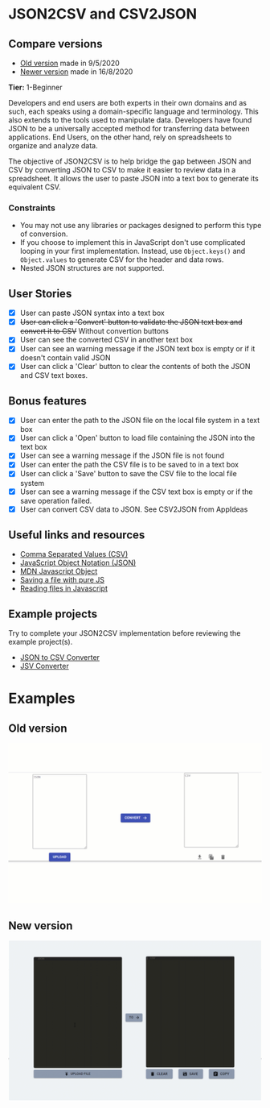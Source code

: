 # JSON2CSV and CSV2JSON

## Compare versions

- [Old version](https://oscaramos.github.io/json2csv/) made in 9/5/2020
- [Newer version](https://json2csv.vercel.app/) made in 16/8/2020

**Tier:** 1-Beginner

Developers and end users are both experts in their own domains and as such,
each speaks using a domain-specific language and terminology. This also extends
to the tools used to manipulate data. Developers have found JSON to be a
universally accepted method for transferring data between applications. End
Users, on the other hand, rely on spreadsheets to organize and analyze data.

The objective of JSON2CSV is to help bridge the gap between JSON and CSV by
converting JSON to CSV to make it easier to review data in a spreadsheet. It
allows the user to paste JSON into a text box to generate its equivalent CSV.

### Constraints

- You may not use any libraries or packages designed to perform this type of
  conversion.
- If you choose to implement this in JavaScript don't use complicated looping
  in your first implementation. Instead, use `Object.keys()` and `Object.values`
  to generate CSV for the header and data rows.
- Nested JSON structures are not supported.

## User Stories

- [x] User can paste JSON syntax into a text box
- [x] ~~User can click a 'Convert' button to validate the JSON text box and convert it to CSV~~ Without convertion buttons
- [x] User can see the converted CSV in another text box
- [x] User can see an warning message if the JSON text box is empty or if it doesn't contain valid JSON
- [x] User can click a 'Clear' button to clear the contents of both the JSON and CSV text boxes.

## Bonus features

- [x] User can enter the path to the JSON file on the local file system in a text box
- [x] User can click a 'Open' button to load file containing the JSON into the text box
- [x] User can see a warning message if the JSON file is not found
- [x] User can enter the path the CSV file is to be saved to in a text box
- [x] User can click a 'Save' button to save the CSV file to the local file system
- [x] User can see a warning message if the CSV text box is empty or if the save operation failed.
- [x] User can convert CSV data to JSON. See CSV2JSON from AppIdeas

## Useful links and resources

- [Comma Separated Values (CSV)](https://en.wikipedia.org/wiki/Comma-separated_values)
- [JavaScript Object Notation (JSON)](https://www.json.org/)
- [MDN Javascript Object](https://developer.mozilla.org/en-US/docs/Web/JavaScript/Reference/Global_Objects/Object)
- [Saving a file with pure JS](https://codepen.io/davidelrizzo/pen/cxsGb)
- [Reading files in Javascript](https://codepen.io/jduprey/details/xbale)

## Example projects

Try to complete your JSON2CSV implementation before reviewing the example
project(s).

- [JSON to CSV Converter](https://codepen.io/JFarrow/pen/umjGF)
- [JSV Converter](https://gpaiva00.github.io/json-csv)

# Examples

## Old version

![old_version](./resources/JSON2CSV_Old.gif)

## New version

![new_version](./resources/JSON2CSV_New.gif)
